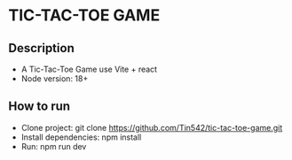 # TIC-TAC-TOE GAME
## Description
- A Tic-Tac-Toe Game use Vite + react
- Node version: 18+
## How to run
- Clone project: git clone https://github.com/Tin542/tic-tac-toe-game.git
- Install dependencies: npm install
- Run: npm run dev
